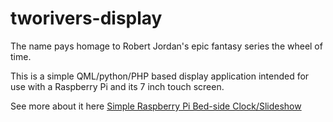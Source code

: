 # tworivers-display
The name pays homage to Robert Jordan's epic fantasy series the wheel of time.

This is a simple QML/python/PHP based display application intended for use with a Raspberry Pi and its 7 inch touch screen.

See more about it here [Simple Raspberry Pi Bed-side Clock/Slideshow](https://www.tannerjhildebrand.com/simple-raspberry-pi-bed-side-clock-slideshow/)